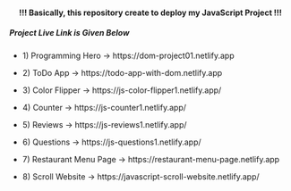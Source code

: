 <h4 align="center"> !!! Basically, this repository create to deploy my JavaScript Project !!! </h4>

<h5>Project Live Link is Given Below</h5>

- <p>1) Programming Hero -> https://dom-project01.netlify.app </p>
- <p>2) ToDo App -> https://todo-app-with-dom.netlify.app </p>
- <p>3) Color Flipper -> https://js-color-flipper1.netlify.app/ </p>
- <p>4) Counter -> https://js-counter1.netlify.app/ </p>
- <p>5) Reviews -> https://js-reviews1.netlify.app/ </p>
- <p>6) Questions -> https://js-questions1.netlify.app/ </p>
- <p>7) Restaurant Menu Page -> https://restaurant-menu-page.netlify.app </p>
- <p>8) Scroll Website -> https://javascript-scroll-website.netlify.app/ </p>
